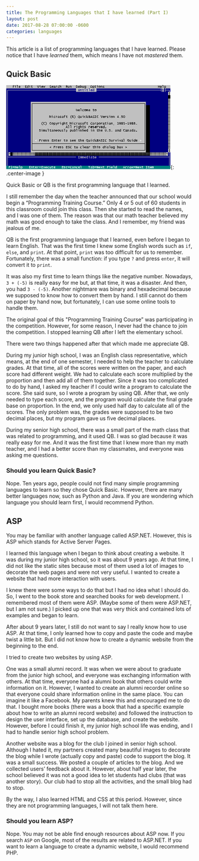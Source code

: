 ```yaml
---
title: The Programming Languages that I have learned (Part I)
layout: post
date: 2017-08-28 07:00:00 -0600
categories: languages
---
```


This article is a list of programming languages that I have learned. Please notice that I have *learned* them, which means I have not *mastered* them.

## Quick Basic 

![QuickBasic Opening Screen](/assets/201708/QuickBasic_Opening_Screen.png){: .center-image }

Quick Basic or QB is the first programming language that I learned.

I still remember the day when the teacher announced that our school would begin a “Programming Training Course.” Only 4 or 5 out of 60 students in this classroom could join this class. Then she started to read the names, and I was one of them. The reason was that our math teacher believed my math was good enough to take the class. And I remember, my friend was jealous of me.

QB is the first programming language that I learned, even before I began to learn English. That was the first time I knew some English words such as `if`, `else`, and `print`. At that point, `print` was too difficult for us to remember. Fortunately, there was a small function: if you type `?` and press `enter`, it will convert it to `print`.

It was also my first time to learn things like the negative number. Nowadays, `3 + (-5)` is really easy for me but, at that time, it was a disaster. And then, you had `3 - (-5)`. Another nightmare was binary and hexadecimal because we supposed to know how to convert them by hand. I still cannot do them on paper by hand now, but fortunately, I can use some online tools to handle them.

The original goal of this "Programming Training Course” was participating in the competition. However, for some reason, I never had the chance to join the competition. I stopped learning QB after I left the elementary school.

There were two things happened after that which made me appreciate QB.

During my junior high school, I was an English class representative, which means, at the end of one semester, I needed to help the teacher to calculate grades. At that time, all of the scores were written on the paper, and each score had different weight. We had to calculate each score multiplied by the proportion and then add all of them together. Since it was too complicated to do by hand, I asked my teacher if I could write a program to calculate the score. She said sure, so I wrote a program by using QB. After that, we only needed to type each score, and the program would calculate the final grade base on proportion. In the end, we only used half day to calculate all of the scores. The only problem was, the grades were supposed to be two decimal places, but my program gave us five decimal places.

During my senior high school, there was a small part of the math class that was related to programming, and it used QB. I was so glad because it was really easy for me. And it was the first time that I knew more than my math teacher, and I had a better score than my classmates, and everyone was asking me questions.

### Should you learn Quick Basic?

Nope. Ten years ago, people could not find many simple programming languages to learn so they chose Quick Basic. However, there are many better languages now, such as Python and Java. If you are wondering which language you should learn first, I would recommend Python.

## ASP

You may be familiar with another language called ASP.NET. However, this is ASP which stands for Active Server Pages.

I learned this language when I began to think about creating a website. It was during my junior high school, so it was about 9 years ago. At that time, I did not like the static sites because most of them used a lot of images to decorate the web pages and were not very useful. I wanted to create a website that had more interaction with users.

I knew there were some ways to do that but I had no idea what I should do. So, I went to the book store and searched books for web development. I remembered most of them were ASP. (Maybe some of them were ASP.NET, but I am not sure.) I picked up one that was very thick and contained lots of examples and began to learn.

After about 9 years later, I still do not want to say I really know how to use ASP. At that time, I only learned how to copy and paste the code and maybe twist a little bit. But I did not know how to create a dynamic website from the beginning to the end.

I tried to create two websites by using ASP. 

One was a small alumni record. It was when we were about to graduate from the junior high school, and everyone was exchanging information with others. At that time, everyone had a alumni book that others could write information on it. However, I wanted to create an alumni recorder online so that everyone could share information online in the same place. You can imagine it like a Facebook. My parents knew this and encouraged me to do that. I bought more books (there was a book that had a specific example about how to write an alumni record website) and followed the instruction to design the user interface, set up the database, and create the website. However, before I could finish it, my junior high school life was ending, and I had to handle senior high school problem.

Another website was a blog for the club I joined in senior high school. Although I hated it, my partners created many beautiful images to decorate the blog while I wrote (actually copy and paste) code to support the blog. It was a small success. We posted a couple of articles to the blog. And we collected users’ feedback about it. However, about half year later, the school believed it was not a good idea to let students had clubs (that was another story). Our club had to stop all the activities, and the small blog had to stop.

By the way, I also learned HTML and CSS at this period. However, since they are not programming languages, I will not talk them here.

### Should you learn ASP?

Nope. You may not be able find enough resources about ASP now. If you search  `ASP` on Google, most of the results are related to ASP.NET. If you want to learn a language to create a dynamic website, I would recommend PHP.